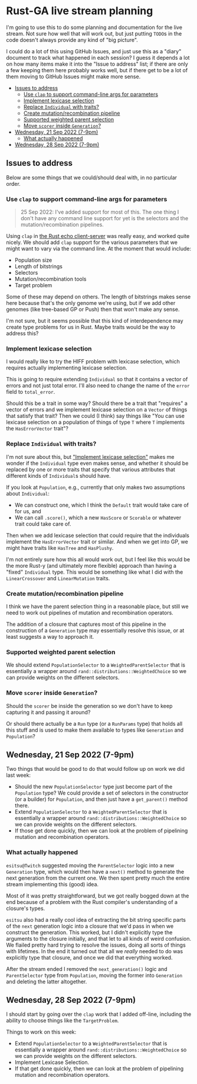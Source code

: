 # Rust-GA live stream planning <!-- omit in toc -->

I'm going to use this to do some planning and documentation for the
live stream. Not sure how well that will work out, but just putting
`TODO`s in the code doesn't always provide any kind of "big picture".

I could do a lot of this using GitHub Issues, and just use this
as a "diary" document to track what happened in each session? I
guess it depends a lot on how many items make it into the "Issue
to address" list; if there are only a few keeping them here probably
works well, but if there get to be a lot of them moving to GitHub
Issues might make more sense.

- [Issues to address](#issues-to-address)
  - [Use `clap` to support command-line args for parameters](#use-clap-to-support-command-line-args-for-parameters)
  - [Implement lexicase selection](#implement-lexicase-selection)
  - [Replace `Individual` with traits?](#replace-individual-with-traits)
  - [Create mutation/recombination pipeline](#create-mutationrecombination-pipeline)
  - [Supported weighted parent selection](#supported-weighted-parent-selection)
  - [Move `scorer` inside `Generation`?](#move-scorer-inside-generation)
- [Wednesday, 21 Sep 2022 (7-9pm)](#wednesday-21-sep-2022-7-9pm)
  - [What actually happened](#what-actually-happened)
- [Wednesday, 28 Sep 2022 (7-9pm)](#wednesday-28-sep-2022-7-9pm)

## Issues to address

Below are some things that we could/should deal with, in no
particular order.

### Use `clap` to support command-line args for parameters

> 25 Sep 2022: I've added support for most of this. The one thing
> I don't have any command line support for yet is the selectors
> and the mutation/recombination pipelines.

Using `clap` in [the Rust echo client-server](https://github.com/NicMcPhee/rust-echo-client-server)
was really easy, and worked quite nicely. We should add `clap`
support for the various parameters that we might want to
vary via the command line. At the moment that would include:

- Population size
- Length of bitstrings
- Selectors
- Mutation/recombination tools
- Target problem

Some of these may depend on others. The length of bitstrings
makes sense here because that's the only genome we're using, but
if we add other genomes (like tree-based GP or Push) then that
won't make any sense.

I'm not sure, but it seems possible that this kind of
interdependence may create type problems for us in Rust. Maybe
traits would be the way to address this?

### Implement lexicase selection

I would really like to try the HIFF problem with lexicase selection,
which requires actually implementing lexicase selection.

This is going to require extending `Individual` so that it
contains a vector of errors and not just total error. I'll also
need to change the name of the `error` field to `total_error`.

Should this be a trait in some way? Should there be a trait that
"requires" a vector of errors and we implement lexicase selection
on a `Vector` of things that satisfy that trait? Then we could
(I think) say things like "You can use lexicase selection on a
population of things of type `T` where `T` implements the
`HasErrorVector` trait"?

### Replace `Individual` with traits?

I'm not sure about this, but ["Implement lexicase selection"](#implement-lexicase-selection) makes me wonder if the
`Individual` type even makes sense, and whether it should be
replaced by one or more traits that specify that various
attributes that different kinds of `Individual`s should have.

If you look at `Population`, e.g., currently that only makes
two assumptions about `Individual`:

- We can construct one, which I think the `Default` trait would
  take care of for us, and
- We can call `.score()`, which a new `HasScore` or `Scorable`
  or whatever trait could take care of.

Then when we add lexicase selection that could require that the
individuals implement the `HasErrorVector` trait or similar. And
when we get into GP, we might have traits like `HasTree` and
`HasPlushy`.

I'm not entirely sure how this all would work out, but I feel
like this would be the more Rust-y (and ultimately more flexible)
approach than having a "fixed" `Individual` type. This would
be something like what I did with the `LinearCrossover` and
`LinearMutation` traits.

### Create mutation/recombination pipeline

I think we have the parent selection thing in a reasonable
place, but still we need to work out pipelines of mutation
and recombination operators.

The addition of a closure that captures most of this pipeline
in the construction of a `Generation` type may essentially
resolve this issue, or at least suggests a way to approach it.

### Supported weighted parent selection

We should extend `PopulationSelector` to a `WeightedParentSelector` that
is essentially a wrapper around `rand::distributions::WeightedChoice`
so we can provide weights on the different selectors.

### Move `scorer` inside `Generation`?

Should the `scorer` be inside the generation so we don't have to
keep capturing it and passing it around?

Or should there actually be a `Run` type (or a `RunParams` type)
that holds all this stuff and is used to make them available to
types like `Generation` and `Population`?

## Wednesday, 21 Sep 2022 (7-9pm)

Two things that would be good to do that would follow up on work
we did last week:

- Should the new `PopulationSelector` type just become part of
  the `Population` type?
  We could provide a set of selectors in the constructor (or
  a builder) for `Population`, and then just have a `get_parent()`
  method there.
- Extend `PopulationSelector` to a `WeightedParentSelector` that
  is essentially a wrapper around `rand::distributions::WeightedChoice`
  so we can provide weights on the different selectors.
- If those get done quickly, then we can look at the problem of
  pipelining mutation and recombination operators.

### What actually happened

`esitsu@Twitch` suggested moving the `ParentSelector` logic into a new
`Generation` type, which would then have a `next()` method to generate
the next generation from the current one. We then spent pretty much the
entire stream implementing this (good) idea.

Most of it was pretty straightforward, but we got really bogged down at
the end because of a problem with the Rust compiler's understanding of a
closure's types.

`esitsu` also had a really cool idea of extracting the bit string specific
parts of the `next` generation logic into a closure that we'd pass in when
we construct the generation. This worked, but I didn't explicitly type the
arguments to the closure initially, and that let to all kinds of weird
confusion. We flailed pretty hard trying to resolve the issues, doing all
sorts of things with lifetimes. In the end it turned out that all we
_really_ needed to do was explicitly type that closure, and once we did
that everything worked.

After the stream ended I removed the `next_generation()` logic and
`ParentSelector` type from `Population`, moving the former into
`Generation` and deleting the latter altogether.

## Wednesday, 28 Sep 2022 (7-9pm)

I should start by going over the `clap` work that I added off-line,
including the ability to choose things like the `TargetProblem`.

Things to work on this week:

- Extend `PopulationSelector` to a `WeightedParentSelector` that
  is essentially a wrapper around `rand::distributions::WeightedChoice`
  so we can provide weights on the different selectors.
- Implement Lexicase Selection.
- If that get done quickly, then we can look at the problem of
  pipelining mutation and recombination operators.
